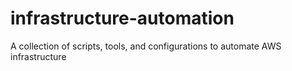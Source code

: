 # infrastructure-automation
A collection of scripts, tools, and configurations to automate AWS infrastructure
